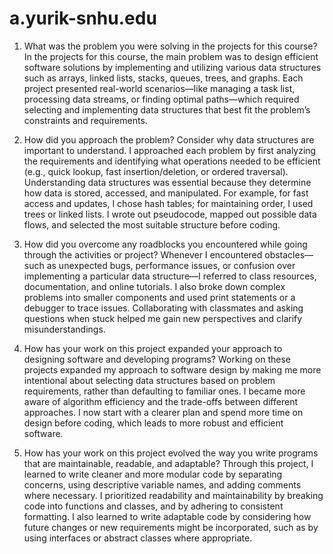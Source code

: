 # a.yurik-snhu.edu

1. What was the problem you were solving in the projects for this course?
In the projects for this course, the main problem was to design efficient software solutions by implementing and utilizing various data structures such as arrays, linked lists, stacks, queues, trees, and graphs. Each project presented real-world scenarios—like managing a task list, processing data streams, or finding optimal paths—which required selecting and implementing data structures that best fit the problem’s constraints and requirements.

2. How did you approach the problem? Consider why data structures are important to understand.
I approached each problem by first analyzing the requirements and identifying what operations needed to be efficient (e.g., quick lookup, fast insertion/deletion, or ordered traversal). Understanding data structures was essential because they determine how data is stored, accessed, and manipulated. For example, for fast access and updates, I chose hash tables; for maintaining order, I used trees or linked lists. I wrote out pseudocode, mapped out possible data flows, and selected the most suitable structure before coding.

3. How did you overcome any roadblocks you encountered while going through the activities or project?
Whenever I encountered obstacles—such as unexpected bugs, performance issues, or confusion over implementing a particular data structure—I referred to class resources, documentation, and online tutorials. I also broke down complex problems into smaller components and used print statements or a debugger to trace issues. Collaborating with classmates and asking questions when stuck helped me gain new perspectives and clarify misunderstandings.

4. How has your work on this project expanded your approach to designing software and developing programs?
Working on these projects expanded my approach to software design by making me more intentional about selecting data structures based on problem requirements, rather than defaulting to familiar ones. I became more aware of algorithm efficiency and the trade-offs between different approaches. I now start with a clearer plan and spend more time on design before coding, which leads to more robust and efficient software.

5. How has your work on this project evolved the way you write programs that are maintainable, readable, and adaptable?
Through this project, I learned to write cleaner and more modular code by separating concerns, using descriptive variable names, and adding comments where necessary. I prioritized readability and maintainability by breaking code into functions and classes, and by adhering to consistent formatting. I also learned to write adaptable code by considering how future changes or new requirements might be incorporated, such as by using interfaces or abstract classes where appropriate.
